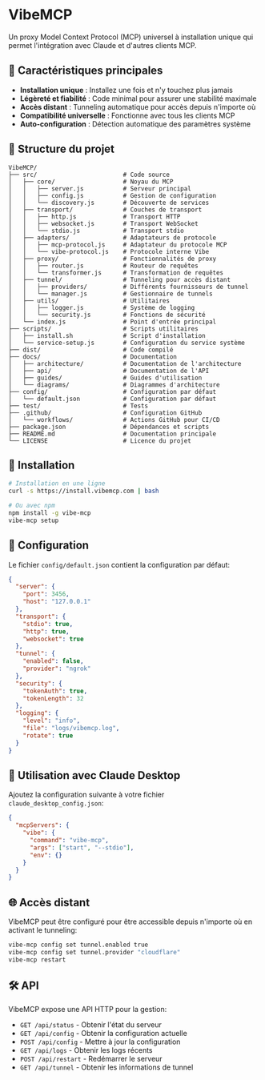 # VibeMCP

Un proxy Model Context Protocol (MCP) universel à installation unique qui permet l'intégration avec Claude et d'autres clients MCP.

## 🌟 Caractéristiques principales

- **Installation unique** : Installez une fois et n'y touchez plus jamais
- **Légèreté et fiabilité** : Code minimal pour assurer une stabilité maximale
- **Accès distant** : Tunneling automatique pour accès depuis n'importe où
- **Compatibilité universelle** : Fonctionne avec tous les clients MCP
- **Auto-configuration** : Détection automatique des paramètres système

## 📂 Structure du projet

```
VibeMCP/
├── src/                        # Code source
│   ├── core/                   # Noyau du MCP
│   │   ├── server.js           # Serveur principal
│   │   ├── config.js           # Gestion de configuration
│   │   └── discovery.js        # Découverte de services
│   ├── transport/              # Couches de transport
│   │   ├── http.js             # Transport HTTP
│   │   ├── websocket.js        # Transport WebSocket
│   │   └── stdio.js            # Transport stdio
│   ├── adapters/               # Adaptateurs de protocole
│   │   ├── mcp-protocol.js     # Adaptateur du protocole MCP
│   │   └── vibe-protocol.js    # Protocole interne Vibe
│   ├── proxy/                  # Fonctionnalités de proxy
│   │   ├── router.js           # Routeur de requêtes
│   │   └── transformer.js      # Transformation de requêtes
│   ├── tunnel/                 # Tunneling pour accès distant
│   │   ├── providers/          # Différents fournisseurs de tunnel
│   │   └── manager.js          # Gestionnaire de tunnels
│   ├── utils/                  # Utilitaires
│   │   ├── logger.js           # Système de logging
│   │   └── security.js         # Fonctions de sécurité
│   └── index.js                # Point d'entrée principal
├── scripts/                    # Scripts utilitaires
│   ├── install.sh              # Script d'installation
│   └── service-setup.js        # Configuration du service système
├── dist/                       # Code compilé
├── docs/                       # Documentation
│   ├── architecture/           # Documentation de l'architecture
│   ├── api/                    # Documentation de l'API
│   ├── guides/                 # Guides d'utilisation
│   └── diagrams/               # Diagrammes d'architecture
├── config/                     # Configuration par défaut
│   └── default.json            # Configuration par défaut
├── test/                       # Tests
├── .github/                    # Configuration GitHub
│   └── workflows/              # Actions GitHub pour CI/CD
├── package.json                # Dépendances et scripts
├── README.md                   # Documentation principale
└── LICENSE                     # Licence du projet
```

## 🚀 Installation

```bash
# Installation en une ligne
curl -s https://install.vibemcp.com | bash

# Ou avec npm
npm install -g vibe-mcp
vibe-mcp setup
```

## 🔧 Configuration

Le fichier `config/default.json` contient la configuration par défaut:

```json
{
  "server": {
    "port": 3456,
    "host": "127.0.0.1"
  },
  "transport": {
    "stdio": true,
    "http": true,
    "websocket": true
  },
  "tunnel": {
    "enabled": false,
    "provider": "ngrok"
  },
  "security": {
    "tokenAuth": true,
    "tokenLength": 32
  },
  "logging": {
    "level": "info",
    "file": "logs/vibemcp.log",
    "rotate": true
  }
}
```

## 🔌 Utilisation avec Claude Desktop

Ajoutez la configuration suivante à votre fichier `claude_desktop_config.json`:

```json
{
  "mcpServers": {
    "vibe": {
      "command": "vibe-mcp",
      "args": ["start", "--stdio"],
      "env": {}
    }
  }
}
```

## 🌐 Accès distant

VibeMCP peut être configuré pour être accessible depuis n'importe où en activant le tunneling:

```bash
vibe-mcp config set tunnel.enabled true
vibe-mcp config set tunnel.provider "cloudflare"
vibe-mcp restart
```

## 🛠️ API

VibeMCP expose une API HTTP pour la gestion:

- `GET /api/status` - Obtenir l'état du serveur
- `GET /api/config` - Obtenir la configuration actuelle
- `POST /api/config` - Mettre à jour la configuration
- `GET /api/logs` - Obtenir les logs récents
- `POST /api/restart` - Redémarrer le serveur
- `GET /api/tunnel` - Obtenir les informations de tunnel